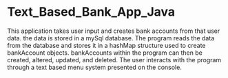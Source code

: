 # Text_Based_Bank_App_Java

This application takes user input and creates bank accounts from that user data. the data is stored in a mySql database. The program reads the data from the database and stores it in a hashMap structure used to create bankAccount objects.
bankAccounts within the program can then be created, altered, updated, and deleted. The user interacts with the program through a text based menu system presented on the console.
